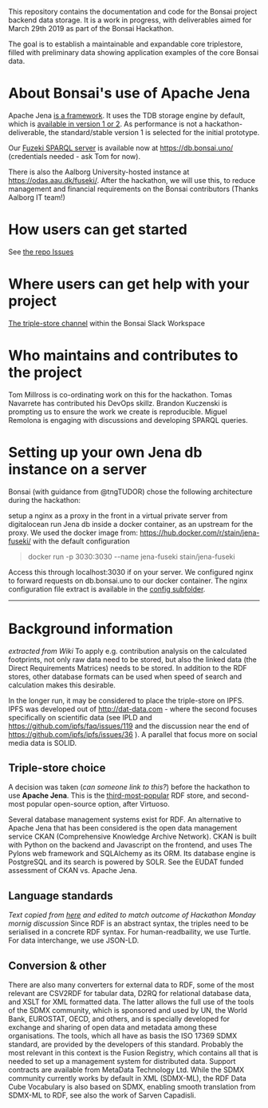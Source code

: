 This repository contains the documentation and code for the Bonsai project backend data storage. It is a work in progress, with deliverables aimed for March 29th 2019 as part of the Bonsai Hackathon.

The goal is to establish a maintainable and expandable core triplestore, filled with preliminary data showing application examples of the core Bonsai data.


# About Bonsai's use of Apache Jena
Apache Jena [is a framework](https://jena.apache.org/getting_started/index.html). It uses the TDB storage engine by default, which is [available in version 1 or 2](https://jena.apache.org/documentation/tdb/index.html). As performance is not a hackathon-deliverable, the standard/stable version 1 is selected for the initial prototype.

Our [Fuzeki SPARQL server](https://jena.apache.org/documentation/fuseki2/) is available now at https://db.bonsai.uno/ (credentials needed - ask Tom for now).

There is also the Aalborg University-hosted instance at https://odas.aau.dk/fuseki/. After the hackathon, we will use this, to reduce management and financial requirements on the Bonsai contributors (Thanks Aalborg IT team!)

# How users can get started
See [the repo Issues](https://github.com/BONSAMURAIS/triple-store/issues)

# Where users can get help with your project
[The triple-store channel](https://bonsai-open.slack.com/messages/CH9MHJL2K) within the Bonsai Slack Workspace 

# Who maintains and contributes to the project
Tom Millross is co-ordinating work on this for the hackathon. Tomas Navarrete has contributed his DevOps skillz. Brandon Kuczenski is prompting us to ensure the work we create is reproducible. Miguel Remolona is engaging with discussions and developing SPARQL queries.

# Setting up your own Jena db instance on a server
Bonsai (with guidance from @tngTUDOR) chose the following architecture during the hackathon: 

setup a nginx as a proxy in the front in a virtual private server from digitalocean
run Jena db inside a docker container, as an upstream for the proxy.
We used the docker image from: https://hub.docker.com/r/stain/jena-fuseki/ with the default configuration

> docker run -p 3030:3030 --name jena-fuseki stain/jena-fuseki 

Access this through localhost:3030 if on your server. We configured nginx to forward requests on db.bonsai.uno to our docker container. The nginx configuration file extract is available in the [config subfolder](https://github.com/BONSAMURAIS/triple-store/blob/master/config/db.conf).

****
# Background information
_extracted from Wiki_
To apply e.g. contribution analysis on the calculated footprints, not only raw data need to be stored, but also the linked data (the Direct Requirements Matrices) needs to be stored. In addition to the RDF stores, other database formats can be used when speed of search and calculation makes this desirable.

In the longer run, it may be considered to place the triple-store on IPFS. IPFS was developed out of http://dat-data.com - where the second focuses specifically on scientific data (see IPLD and https://github.com/ipfs/faq/issues/119 and the discussion near the end of https://github.com/ipfs/ipfs/issues/36 ). A parallel that focus more on social media data is SOLID.


## Triple-store choice
A decision was taken (_can someone link to this?_) before the hackathon to use **Apache Jena**. This is the [third-most-popular](https://db-engines.com/en/ranking/rdf+store) RDF store, and second-most popular open-source option, after Virtuoso. 

Several database management systems exist for RDF. An alternative to Apache Jena that has been considered is the open data management service CKAN (Comprehensive Knowledge Archive Network). CKAN is built with Python on the backend and Javascript on the frontend, and uses The Pylons web framework and SQLAlchemy as its ORM. Its database engine is PostgreSQL and its search is powered by SOLR. See the EUDAT funded assessment of CKAN vs. Apache Jena.

## Language standards
_Text copied from [here](https://github.com/BONSAMURAIS/bonsai/wiki/Data-Storage) and edited to match outcome of Hackathon Monday mornig discussion_
Since RDF is an abstract syntax, the triples need to be serialised in a concrete RDF syntax. For human-readbaility, we use Turtle. For data interchange, we use JSON-LD.

## Conversion & other
There are also many converters for external data to RDF, some of the most relevant are CSV2RDF for tabular data, D2RQ for relational database data, and XSLT for XML formatted data. The latter allows the full use of the tools of the SDMX community, which is sponsored and used by UN, the World Bank, EUROSTAT, OECD, and others, and is specially developed for exchange and sharing of open data and metadata among these organisations. The tools, which all have as basis the ISO 17369 SDMX standard, are provided by the developers of this standard. Probably the most relevant in this context is the Fusion Registry, which contains all that is needed to set up a management system for distributed data. Support contracts are available from MetaData Technology Ltd. While the SDMX community currently works by default in XML (SDMX-ML), the RDF Data Cube Vocabulary is also based on SDMX, enabling smooth translation from SDMX-ML to RDF, see also the work of Sarven Capadisli.

